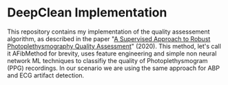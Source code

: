 # DeepClean Implementation

This repository contains my implementation of the quality assessement algorithm, as described in the paper "[A Supervised Approach to Robust Photoplethysmography Quality Assessment](https://pubmed.ncbi.nlm.nih.gov/30951482/)" (2020). This method, let's call it AFibMethod for brevity, uses feature engineering and simple non neural network ML techniques to classifiy the quality of Photoplethysmogram (PPG) recordings. In our scenario we are using the same approach for ABP and ECG artifact detection.